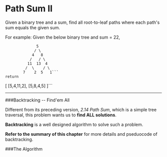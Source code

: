 # Path Sum II


Given a binary tree and a sum, find all root-to-leaf paths where each path's sum equals the given sum.

For example:
Given the below binary tree and sum = 22,
```
              5
             / \
            4   8
           /   / \
          11  13  4
         /  \    / \
        7    2  5   1```
return
```
[
   [5,4,11,2],
   [5,8,4,5]
]```




---

###Backtracking -- Find'em All

Different from its preceding version, *2.14 Path Sum*, which is a simple tree traversal, this problem wants us to **find ALL solutions**.

**Backtracking** is a well designed algorithm to solve such a problem.

**Refer to the summary of this chapter** for more details and pseduocode of backtracking. 

###The Algorithm

